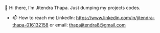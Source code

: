   👋 Hi there, I’m Jitendra Thapa.
  Just dumping my projects codes.
- 📫 How to reach me LinkedIn: https://www.linkedin.com/in/jitendra-thapa-016132158 or email: thapajitendra8@gmail.com

<!---
jthapa7/jthapa7 is a ✨ special ✨ repository because its `README.md` (this file) appears on your GitHub profile.
You can click the Preview link to take a look at your changes.
--->
